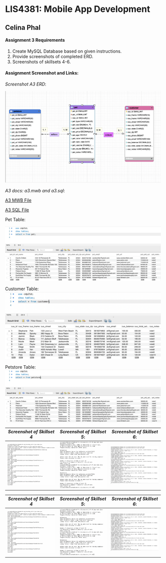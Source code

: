 
# LIS4381: Mobile App Development

## Celina Phal

#### Assignment 3 Requirements

1. Create MySQL Database based on given instructions.
2. Provide screenshots of completed ERD.
3. Screenshots of skillsets 4-6.

#### Assignment Screenshot and Links: 
 
*Screenshot A3 ERD*: 
 
![A3 ERD](img/erd.png "ERD based upon A3 Requirements") 
 
*A3 docs: a3.mwb and a3.sql*: 
 
[A3 MWB File](docs/a3.mwb "A3 ERD in .mwb format") 
 
[A3 SQL File](docs/a3.sql "A3 SQL Script") 
  

Pet Table:

![SS1](img/img1.png)

Customer Table:
![SS3](img/img2.png)

Petstore Table:
![SS2](img/img3.png)


| *Screenshot of Skillset 4*      | *Screenshot of Skillset 5*: | *Screenshot of Skillset 6*:     |
| :----:       |    :----:   |          :----: |
| ![Skillset4](img/q4.png) | ![Skillset5](img/q5.png) | ![Skillset6](img/Q6.png) |


| *Screenshot of Skillset 4*      | *Screenshot of Skillset 5*: | *Screenshot of Skillset 6*:     |
| :----:       |    :----:   |          :----: |
| ![Skillset4](img/q4.png) | ![Skillset5](img/q5.png) | ![Skillset6](img/Q6.png) |
